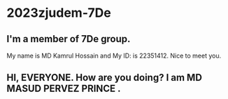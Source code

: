 # 2023zjudem-7De
## I'm a member of 7De group. 
My name is MD Kamrul Hossain and 
My ID: is 22351412. Nice to meet you.
## HI, EVERYONE. How are you doing? I am MD MASUD PERVEZ PRINCE . 
